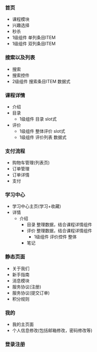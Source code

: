 ### 首页
- 课程模块
- 兴趣选择
- 秒杀
- 1级组件 单列条目ITEM
- 1级组件 双列条目ITEM

### 搜索以及列表
- 搜索
- 搜索控件
- 2级组件 搜索条目ITEM 数据式

### 课程详情
- 介绍
- 目录
    - 1级组件 目录 slot式
- 评价
    - 1级组件 整体评价 slot式
    - 1级组件 评价列表 数据式

### 支付流程

- 购物车管理(列表页)
- 订单管理
- 订单详情
- 支付

### 学习中心
- 学习中心主页(学习+收藏)
- 详情
    - 介绍
        - 目录
            整理数据，结合课程详情组件
        - 评价
            整理数据，结合课程详情组件
            - 1级组件 评价控件 整体
        - 笔记


### 静态页面
- 关于我们
- 新手指南
- 消息模块
-  服务协议(注册)
- 服务协议(提交订单)
- 积分规则

### 我的
- 我的主页面
- 个人信息修改(包括邮箱修改，密码修改等)
### 登录注册
    

